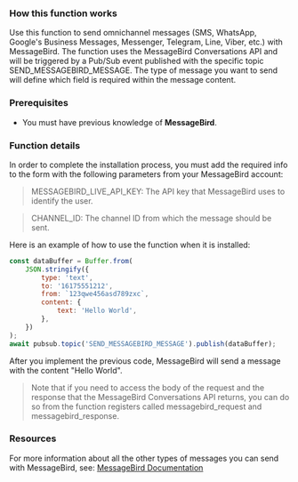 ### How this function works

Use this function to send omnichannel messages (SMS, WhatsApp, Google's Business Messages, Messenger, Telegram, Line, Viber, etc.) with MessageBird. The function uses the MessageBird Conversations API and will be triggered by a Pub/Sub event published with the specific topic SEND_MESSAGEBIRD_MESSAGE. The type of message you want to send will define which field is required within the message content.

### Prerequisites

-   You must have previous knowledge of **MessageBird**.

### Function details

In order to complete the installation process, you must add the required info to the form with the following parameters from your MessageBird account:

> MESSAGEBIRD_LIVE_API_KEY: The API key that MessageBird uses to identify the user.

> CHANNEL_ID: The channel ID from which the message should be sent.

Here is an example of how to use the function when it is installed:

```js
const dataBuffer = Buffer.from(
    JSON.stringify({
        type: 'text',
        to: '16175551212',
        from: `123qwe456asd789zxc`,
        content: {
            text: 'Hello World',
        },
    })
);
await pubsub.topic('SEND_MESSAGEBIRD_MESSAGE').publish(dataBuffer);
```

After you implement the previous code, MessageBird will send a message with the content "Hello World".

> Note that if you need to access the body of the request and the response that the MessageBird Conversations API returns, you can do so from the function registers called messagebird_request and messagebird_response.

### Resources

For more information about all the other types of messages you can send with MessageBird, see:
[MessageBird Documentation](https://developers.messagebird.com/api/conversations/#send-message)
